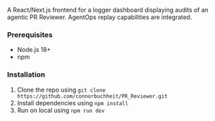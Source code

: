 A React/Next.js frontend for a logger dashboard displaying audits of an agentic PR Reviewer. AgentOps replay capabilities are integrated.

### Prerequisites

- Node.js 18+ 
- npm

### Installation

1. Clone the repo using
  `git clone https://github.com/connorbuchheit/PR_Reviewer.git`
2. Install dependencies using
  `npm install`
3. Run on local using
   `npm run dev`
